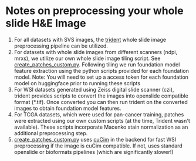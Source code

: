 # Notes on preprocessing your whole slide H&E Image
1. For all datasets with SVS images, the [trident](https://github.com/mahmoodlab/trident) whole slide image preprocessing pipeline can be utilized.
2. For datasets with whole slide images from different scanners (ndpi, mrxs), we utilize our own whole slide image tiling script. See [create_patches_custom.py](create_patches_custom.py). Following tiling we run foundation model feature extraction using the python scripts provided for each foundation model. Note: You will need to set up a access token for each foundation model on huggingface prior to running these scripts
3. For WSI datasets generated using Zeiss digital slide scanner (czi), trident provides scripts to convert the images into openslide compatible format (*.tif). Once converted you can then run trident on the converted images to obtain foundation model features.
4. For TCGA datasets, which were used for pan-cancer training, patches were extracted using our own custom scripts (at the time, Trident wasn't available). These scripts incorporate Macenko stain normalization as an additional preprocessing step.
5. [create_patches_custom.py](create_patches_custom.py) uses [cuCim](https://github.com/rapidsai/cucim) in the backend for fast WSI preprocessing if the image is cuCim compatible. If not, uses standard openslide or bioformats pipelines (which are significantly slower!)
   
